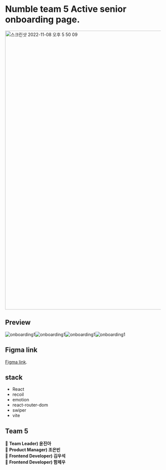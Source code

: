 # Numble team 5 Active senior onboarding page.
<img width="903" alt="스크린샷 2022-11-08 오후 5 50 09" src="https://user-images.githubusercontent.com/76682009/200518393-dcce22ae-8102-4702-a369-e4b29896da72.png">

## Preview
<div style="display:flex;">
  <img alt="onboarding1" src="https://user-images.githubusercontent.com/76682009/200514499-44f4a8e2-817e-4546-8f41-9751b42c0e31.gif">
  <img alt="onboarding1" src="https://user-images.githubusercontent.com/76682009/200515613-c42ade47-91ec-450e-8be8-8113f505a999.gif">
  <img alt="onboarding1" src="https://user-images.githubusercontent.com/76682009/200515675-e3752a5f-f2a7-4969-8263-f8319a939cbd.gif">
  <img alt="onboarding1" src="https://user-images.githubusercontent.com/76682009/200516446-e108d7ad-148c-4021-bc4f-df4acd36b27a.gif">
</div>

## Figma link
[Figma link](https://www.figma.com/file/9htjn83MBVBdNnQLr9ekmS/%5B%EC%98%A4%EC%A0%9C%EC%9D%B4%5D-%EC%95%A1%ED%8B%B0%EB%B8%8C-%EC%8B%9C%EB%8B%88%EC%96%B4-%EC%97%B0%EA%B3%84-%EC%B1%8C%EB%A6%B0%EC%A7%80?node-id=1%3A4).

## stack
- React
- recoil
- emotion
- react-router-dom
- swiper
- vite


## Team 5
🌟 **Team Leader) 윤진아 <br />**
🌟 **Product Manager) 조은빈 <br />**
🌟 **Frontend Developer) 김우석 <br />**
🌟 **Frontend Developer) 함제우 <br />**
